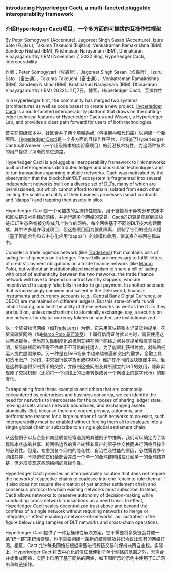 ### Introducing Hyperledger Cacti, a multi-faceted pluggable interoperability framework
### 介绍Hyperledger Cacti项目，一个多方面的可插拔的互操作性框架

By Peter Somogyvari (Accenture), Jagpreet Singh Sasan (Accenture), Izuru Sato (Fujitsu), Takuma Takeuchi (Fujitsu), 
Venkatraman Ramakrishna (IBM), Sandeep Nishad (IBM), Krishnasuri Narayanam (IBM), Dhinakaran Vinayagamurthy (IBM) 
November 7, 2022 Blog, Hyperledger Cacti, Interoperability

作者：Peter Somogyvari（埃森哲），Jagpreet Singh Sasan（埃森哲），Izuru Sato （富士通），Takuma Takeuchi（富士通），
Venkatraman Ramakrishna (IBM), Sandeep Nishad (IBM), Krishnasuri Narayanam (IBM), Dhinakaran Vinayagamurthy (IBM)
2022年11月7日，博客，Hyperledger Cacti，互操作性

In a Hyperledger first, the community has merged two systems (architectures as well as code bases) to create a new project. [Hyperledger Cacti](https://www.hyperledger.org/use/cacti) is a multi-faceted interoperability platform that draws on the cutting-edge technical features of Hyperledger Cactus and Weaver, a Hyperledger Lab, and provides a clear path forward for users of both technologies.

首先在超级账本中，社区合并了两个项目系统（包括架构和代码库）以创建一个新项目。[Hyperledger Cacti](https://www.hyperledger.org/use/cacti)是一个多方面的互操作性平台，它借鉴了Hyperledger Cactus和Weaver（一个超级账本的实验室项目）的前沿技术特性，为这两种技术的用户提供了清晰的前进道路。

Hyperledger Cacti is a pluggable interoperability framework to link networks built on heterogeneous distributed ledger and blockchain technologies and to run transactions spanning multiple networks. Cacti was motivated by the observation that the blockchain/DLT ecosystem is fragmented into several independent networks built on a diverse set of DLTs, many of which are permissioned, but which cannot afford to remain isolated from each other, limiting the scale and utility of their business processes (smart contracts and “dapps”) and trapping their assets in silos.

Hyperledger Cacti是一个可插拔的互操作性框架，用于链接基于异构分布式账本和区块链技术构建的网络，并运行跨多个网络的交易。Cacti的初衷是观察到区块链/DLT生态系统被分割成几个独立的网络，每个网络基于不同的DLT技术构建而成，其中许多是许可链项目，但这些项目因为彼此隔离，限制了它们的业务流程（基于智能合约和去中心化应用“dapps”）的规模和效用，使其资产被困在孤岛中。

Consider a trade logistics network (like [TradeLens](https://www.tradelens.com/)) that maintains bills of lading for shipments on its ledger. These bills are necessary to fulfill letters of credits’ payment obligations on a trade finance network (like [Marco Polo](https://marcopolonetwork.com/)), but without an institutionalized mechanism to share a bill of lading with proof of authenticity between the two networks, the trade finance network will have to depend on untrustworthy shippers, who are incentivized to supply fake bills in order to get payment. In another scenario that is increasingly common and salient in the DeFi world, financial instruments and currency accounts (e.g., Central Bank DIgital Currency, or CBDC) are maintained on different ledgers. But this state-of-affairs will inhibit trading, and limit the utility of these networks as well as the DLTs they are built on, unless mechanisms to atomically exchange, say, a security on one network for digital currency tokens on another, are institutionalized.

以一个贸易物流网络（如[TradeLens](https://www.tradelens.com/)）为例，它采用区块链账本记录货物提单。在贸易融资网络（如[Marco Polo 马可波罗](https://marcopolonetwork.com/)）上履行信用证付款义务时，需要使用这些票据提单，但当前欠缺制度化的机制支持在两个网络之间共享提单和真实性证明，贸易融资网络不得不依赖于不可信的托运人，为了能顺利获得付款，就贿赂托运人提供虚假账单。另一种是在DeFi场景中越来越普遍和突出的需求，金融工具和货币账户（例如，中央银行数字货币或CBDC）维护在不同的区块链账本中。但是这种事态将抑制货币的交换，并限制这些网络及其所建立的DLT的效用，除非实现原子交换机制（比如将一个网络上的证券转换成另一个网络上的数字代币）的制度化。

Extrapolating from these examples and others that are commonly encountered by enterprises and business consortia, we can identify the need for networks to interoperate for the purposes of sharing ledger state, moving assets across network boundaries, and exchanging assets atomically. But, because there are cogent privacy, autonomy, and performance reasons for a large number of such networks to co-exist, such interoperability must be enabled without forcing them all to coalesce into a single global chain or subscribe to a single global settlement chain.

从这些例子以及企业和商业联盟经常遇到的其他例子中推断，我们可以确定为了实现账本状态的共享、跨网络边界的资产转移和资产的原子性交换而进行网络互操作的必要性。但是，考虑到各个网络的隐私性、自治性及性能的原因，必然需要多个网络共存，不能迫使它们全部合并成一个单一的全球链网络或订阅单一的全球结算链，但必须实现这些网络间的互操作性。

Hyperledger Cacti provides an interoperability solution that does not require the networks’ respective chains to coalesce into one “chain to rule them all.” It also does not require the creation of yet another settlement chain and consensus protocol to which existing networks must subscribe. Instead, Cacti allows networks to preserve autonomy of decision-making while conducting cross-network transactions on a need basis. In effect, Hyperledger Cacti scales decentralized trust above and beyond the confines of a single network without requiring networks to merge or integrate, in effect enabling a network-of-networks, as illustrated in the figure below using samples of DLT networks and cross-chain operations. 

Hyperledger Cacti提供了一种互操作性解决方案，它不需要将多条链合并成一条“统一链”来统治管理，也不需要创建一条新的结算链及共识协议让现有的网络订阅。相反，Cacti允许每条网络在根据需要进行跨链交易时保持决策自主权。实际上，Hyperledger Cacti将去中心化的信任延伸到了单个网络的范围之外，无需合并或集成网络，实际上启用了基于网络的网络，如下图所示的示例中使用了DLT网络和跨链操作。


